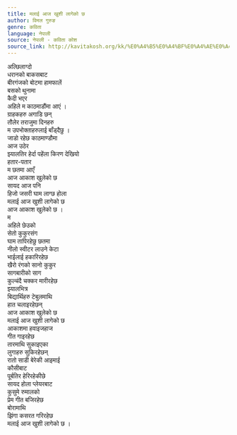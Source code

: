```yaml
---
title: मलाई आज खुशी लागेको छ
author: विमल गुरुङ
genre: कविता
language: नेपाली
source: नेपाली - कविता कोश
source_link: http://kavitakosh.org/kk/%E0%A4%B5%E0%A4%BF%E0%A4%AE%E0%A4%B2_%E0%A4%97%E0%A5%81%E0%A4%B0%E0%A5%81%E0%A4%99
---
```


अल्छिलाग्दो  
धरानको बाकसबाट  
बीरगंजको बोटमा हामफालें  
बसको थुनामा  
कैदी भएर  
अहिले म काठमाडौंमा आएं ।  
ग्राहकहरु अगाडि छन्  
तौलेर तराजुमा दिनहरु  
म उपभोक्ताहरुलाई बाँड्दैछु ।  
जाडो रहेछ काठमाण्डौमा  
आज उठेर  
झ्यालतिर हेर्दा पहेंला किरण देखियो  
हतार-पतार  
म छतमा आएँ  
आज आकाश खुलेको छ  
सायद आज पनि  
हिजो जसरी घाम लाग्छ होला  
मलाई आज खुशी लागेको छ  
आज आकाश खुलेको छ ।  
म  
अहिले छेउको  
सेतो कुकुरसंग  
घाम तापिरहेछु छतमा  
नीलो स्वीटर लाउने केटा  
भाईलाई हकारिरहेछ  
खैरो रंगको सानो कुकुर  
सागबारीको साग  
कुल्चंदै चक्कर मारीरहेछ  
झ्यालभित्र  
बिद्यार्थिहरु टेबुलमाथि  
हात चलाइरहेछन्  
आज आकाश खुलेको छ  
मलाई आज खुशी लागेको छ  
आकाशमा हवाइजहाज  
गीत गाइरहेछ  
तारमाथि सुकाइएका  
लुगाहरु सुकिरहेछन्  
रातो साडी बेरेकी आइमाई  
कौसीबाट  
पूर्बतिर हेरिरहेकीछे  
सायद होला प्लेयरबाट  
कुसुमे रुमालको  
प्रेम गीत बजिरहेछ  
बोरामाथि  
झिंगा कसरत गरिरहेछ  
मलाई आज खुशी लागेको छ ।
